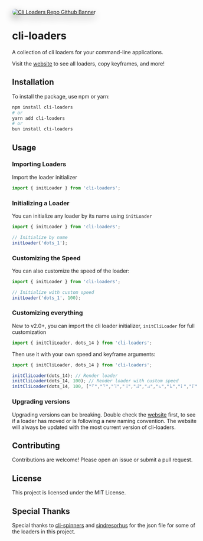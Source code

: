 <p><a href="https://cliloaders.com"><img style='border-radius: 12px;filter: drop-shadow(0px 9px 10px #888888);' src="https://repository-images.githubusercontent.com/912560031/de9f3f22-c3a1-4a4d-92f0-4042688be63c" alt="Cli Loaders Repo Github Banner" /></a></p>

# cli-loaders

A collection of cli loaders for your command-line applications.

Visit the [website](https://cliloaders.com) to see all loaders, copy keyframes, and more!


## Installation

To install the package, use npm or yarn:

```bash
npm install cli-loaders
# or
yarn add cli-loaders
# or
bun install cli-loaders
```

## Usage

### Importing Loaders

Import the loader initializer

```typescript
import { initLoader } from 'cli-loaders';
```

### Initializing a Loader

You can initialize any loader by its name using `initLoader`

```typescript
import { initLoader } from 'cli-loaders';

// Initialize by name
initLoader('dots_1');
```

### Customizing the Speed

You can also customize the speed of the loader:

```typescript
import { initLoader } from 'cli-loaders';

// Initialize with custom speed
initLoader('dots_1', 100);
```

### Customizing everything

New to v2.0+, you can import the cli loader initializer, `initCliLoader` for full customization

```typescript
import { initCliLoader, dots_14 } from 'cli-loaders';
```

Then use it with your own speed and keyframe arguments:

```typescript
import { initCliLoader, dots_14 } from 'cli-loaders';

initCliLoader(dots_14); // Render loader
initCliLoader(dots_14, 100); // Render loader with custom speed
initCliLoader(dots_14, 100, ["⠋","⠙","⠹","⠸","⠼","⠴","⠦","⠧","⠇","⠏"]); // Render loader with speed and keyframes customized
```

### Upgrading versions

Upgrading versions can be breaking. Double check the [website](https://cliloaders.com) first, to see if a loader has moved or is following a new naming convention. The website will always be updated with the most current version of cli-loaders.

## Contributing

Contributions are welcome! Please open an issue or submit a pull request.

## License

This project is licensed under the MIT License.

## Special Thanks

Special thanks to [cli-spinners](https://www.npmjs.com/package/cli-spinners) and [sindresorhus](https://github.com/sindresorhus) for the json file for some of the loaders in this project.

